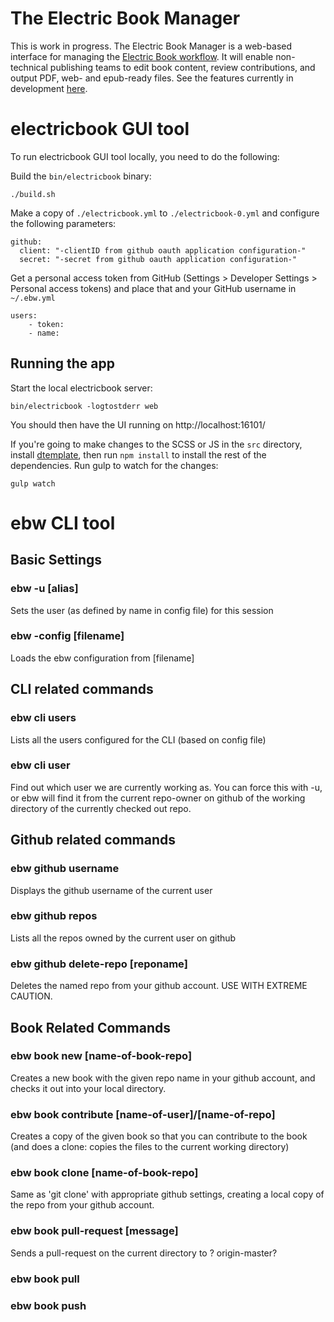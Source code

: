 # The Electric Book Manager

This is work in progress. The Electric Book Manager is a web-based interface for managing the [Electric Book workflow](http://electricbook.works/). It will enable non-technical publishing teams to edit book content, review contributions, and output PDF, web- and epub-ready files. See the features currently in development [here](https://github.com/electricbookworks/electric-book-gui/projects/1).

# electricbook GUI tool

To run electricbook GUI tool locally, you need to do the following:

Build the `bin/electricbook` binary:

    ./build.sh

Make a copy of `./electricbook.yml` to `./electricbook-0.yml` and configure the following parameters:

    github:
      client: "-clientID from github oauth application configuration-"
      secret: "-secret from github oauth application configuration-"

Get a personal access token from GitHub (Settings > Developer Settings > Personal access tokens) and place that and your GitHub username in `~/.ebw.yml`

    users:
        - token:
        - name:

## Running the app

Start the local electricbook server:

    bin/electricbook -logtostderr web

You should then have the UI running on http://localhost:16101/

If you're going to make changes to the SCSS or JS in the `src` directory, install [dtemplate](https://github.com/craigmj/dtemplate), then run `npm install` to install the rest of the dependencies. Run gulp to watch for the changes:

    gulp watch

# ebw CLI tool

## Basic Settings

### ebw -u [alias]
Sets the user (as defined by name in config file) for this session

### ebw -config [filename]
Loads the ebw configuration from [filename]

## CLI related commands
### ebw cli users
Lists all the users configured for the CLI (based on config file)

### ebw cli user
Find out which user we are currently working as. You can force this with -u,
or ebw will find it from the current repo-owner on github of the
working directory of the currently checked out repo.

## Github related commands

### ebw github username
Displays the github username of the current user

### ebw github repos
Lists all the repos owned by the current user on github

### ebw github delete-repo [reponame]
Deletes the named repo from your github account. USE WITH EXTREME CAUTION.

## Book Related Commands

### ebw book new [name-of-book-repo]
Creates a new book with the given repo name in your github account, and checks it out into your local directory.

### ebw book contribute [name-of-user]/[name-of-repo]
Creates a copy of the given book so that you can contribute to the book (and does a clone: copies the files to the current working directory)

### ebw book clone [name-of-book-repo]
Same as 'git clone' with appropriate github settings, creating a local copy of the repo from your github account.

### ebw book pull-request [message]
Sends a pull-request on the current directory to ? origin-master?

### ebw book pull

### ebw book push
